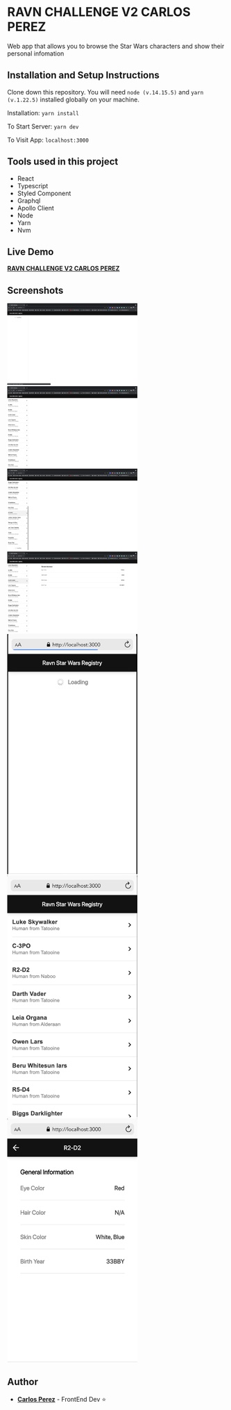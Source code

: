 # RAVN CHALLENGE V2 CARLOS PEREZ
Web app that allows you to browse the Star Wars characters and show their personal infomation

## Installation and Setup Instructions
Clone down this repository. You will need `node (v.14.15.5)` and `yarn (v.1.22.5)` installed globally on your machine.

Installation:
`yarn install`

To Start Server:
`yarn dev`

To Visit App:
`localhost:3000`

## Tools used in this project
- React
- Typescript
- Styled Component
- Graphql
- Apollo Client
- Node
- Yarn
- Nvm
## Live Demo
[**RAVN CHALLENGE V2 CARLOS PEREZ**](https://ravn-challenge-v2-carlos-perez.netlify.app/)

## Screenshots
<img src="./Screenshots/Screenshot1.png" alt="screenshot1" width="300"/>
<img src="./Screenshots/Screenshot2.png" alt="screenshot2" width="300"/>
<img src="./Screenshots/Screenshot3.png" alt="screenshot3" width="300"/>
<img src="./Screenshots/Screenshot4.png" alt="screenshot4" width="300"/>
<img src="./Screenshots/Screenshot5.png" alt="screenshot5" width="300"/>
<img src="./Screenshots/Screenshot6.png" alt="screenshot6" width="300"/>
<img src="./Screenshots/Screenshot7.png" alt="screenshot7" width="300"/>

  
## Author
-   [**Carlos Perez**](https://github.com/CPrz21)  - FrontEnd Dev ⭐️